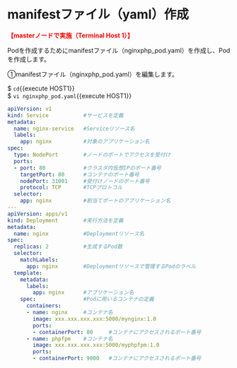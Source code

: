 # manifestファイル（yaml）作成

**<span style="color: red; ">【masterノードで実施（Terminal Host 1）】</span>**  

Podを作成するためにmanifestファイル（nginxphp_pod.yaml）を作成し、Podを作成します。

①manifestファイル（nginxphp_pod.yaml）を編集します。  

$ `cd`{{execute HOST1}}  
$ `vi nginxphp_pod.yaml`{{execute HOST1}}  

```yaml  
apiVersion: v1
kind: Service           #サービスを定義
metadata:
  name: nginx-service   #Serviceリソース名
  labels:
    app: nginx          #対象のアプリケーション名
spec:
  type: NodePort        #ノードのポートでアクセスを受付け
  ports:
  - port: 80            #クラスタ内仮想IPのポート番号
    targetPort: 80      #コンテナのポート番号
    nodePort: 31001     #受付けノードのポート番号
    protocol: TCP       #TCPプロトコル
  selector:
    app: nginx          #割当てポートのアプリケーション名
---
apiVersion: apps/v1
kind: Deployment        #実行方法を定義
metadata:
  name: nginx           #Deploymentリソース名
spec:
  replicas: 2           #生成するPod数
  selector:
    matchLabels:
      app: nginx        #Deploymentリソースで管理するPodのラベル
  template:
    metadata:
      labels:
        app: nginx      #アプリケーション名
    spec:               #Podに用いるコンテナの定義
      containers:
      - name: nginx     #コンテナ名
        image: xxx.xxx.xxx.xxx:5000/mynginx:1.0
        ports:
        - containerPort: 80     #コンテナにアクセスされるポート番号
      - name: phpfpm    #コンテナ名
        image: xxx.xxx.xxx.xxx:5000/myphpfpm:1.0
        ports:
        - containerPort: 9000   #コンテナにアクセスされるポート番号
```  
